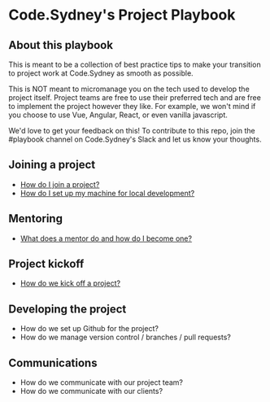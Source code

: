 # Code.Sydney's Project Playbook

## About this playbook

This is meant to be a collection of best practice tips to make your transition to project work at Code.Sydney as smooth as possible. 

This is NOT meant to micromanage you on the tech used to develop the project itself. Project teams are free to use their preferred tech and are free to implement the project however they like. For example, we won't mind if you choose to use Vue, Angular, React, or even vanilla javascript.

We'd love to get your feedback on this! To contribute to this repo, join the #playbook channel on Code.Sydney's Slack and let us know your thoughts.

## Joining a project 
- [How do I join a project?](docs/join-a-project.md)
- [How do I set up my machine for local development?](docs/machine-setup.md) 

## Mentoring
- [What does a mentor do and how do I become one?](docs/mentor-role.md)

## Project kickoff
- [How do we kick off a project?](docs/project-kickoff.md)

## Developing the project 
- How do we set up Github for the project? 
- How do we manage version control / branches / pull requests? 

## Communications
- How do we communicate with our project team? 
- How do we communicate with our clients? 
